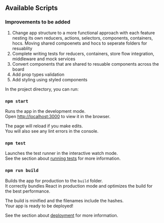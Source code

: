 ## Available Scripts

### Improvements to be added
1. Change app structure to a more functional approach with each feature nesting its own reducers, actions, selectors, components, containers, hocs. Moving shared compoenets and hocs to seperate folders for resuablity
2. Complete writing tests for reducers, containers, store flow integration, middleware and mock services
3. Convert components that are shared to resuable components across the board
4. Add prop types validation
5. Add styling using styled components

In the project directory, you can run:

### `npm start`

Runs the app in the development mode.<br>
Open [http://localhost:3000](http://localhost:3000) to view it in the browser.

The page will reload if you make edits.<br>
You will also see any lint errors in the console.

### `npm test`

Launches the test runner in the interactive watch mode.<br>
See the section about [running tests](https://facebook.github.io/create-react-app/docs/running-tests) for more information.

### `npm run build`

Builds the app for production to the `build` folder.<br>
It correctly bundles React in production mode and optimizes the build for the best performance.

The build is minified and the filenames include the hashes.<br>
Your app is ready to be deployed!

See the section about [deployment](https://facebook.github.io/create-react-app/docs/deployment) for more information.
